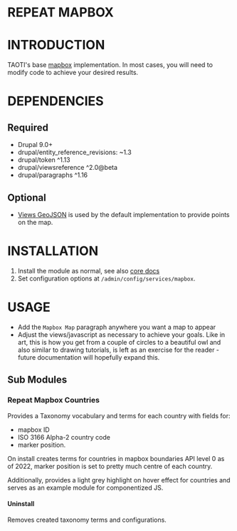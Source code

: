 # REPEAT MAPBOX

# INTRODUCTION

TAOTI's base [mapbox](https://mapbox.com) implementation. In most cases, you will need to
modify code to achieve your desired results.

# DEPENDENCIES

## Required

- Drupal 9.0+
- drupal/entity_reference_revisions: ~1.3
- drupal/token ^1.13
- drupal/viewsreference ^2.0@beta
- drupal/paragraphs ^1.16

## Optional

- [Views GeoJSON](https://drupal.org/project/views_geojson) is used by the default
implementation to provide points on the map.

# INSTALLATION

1. Install the module as normal, see also
   [core docs](https://www.drupal.org/documentation/install/modules-themes/modules-8)
2. Set configuration options at `/admin/config/services/mapbox`.

# USAGE

- Add the `Mapbox Map` paragraph anywhere you want a map to appear
- Adjust the views/javascript as necessary to achieve your goals. Like in art, this is how
you get from a couple of circles to a beautiful owl and also similar to drawing tutorials,
is left as an exercise for the reader - future documentation will hopefully expand this.

## Sub Modules

### Repeat Mapbox Countries
Provides a Taxonomy vocabulary and terms for each country with fields for:
- mapbox ID
- ISO 3166 Alpha-2 country code
- marker position.

On install creates terms for countries in mapbox boundaries API level 0 as of 2022, marker
position is set to pretty much centre of each country.

Additionally, provides a light grey highlight on hover effect for countries and serves as an
example module for componentized JS.

#### Uninstall
Removes created taxonomy terms and configurations.
